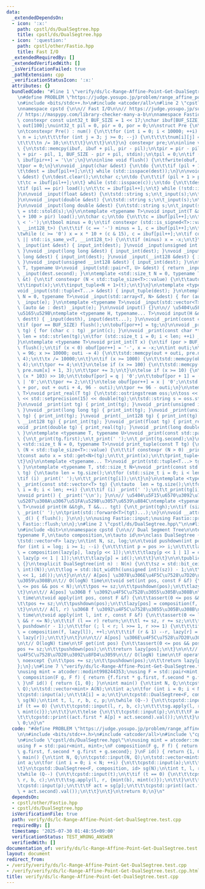 ```yaml
---
data:
  _extendedDependsOn:
  - icon: ':x:'
    path: cpstl/ds/DualSegtree.hpp
    title: cpstl/ds/DualSegtree.hpp
  - icon: ':question:'
    path: cpstl/other/Fastio.hpp
    title: Fast I/O
  _extendedRequiredBy: []
  _extendedVerifiedWith: []
  _isVerificationFailed: true
  _pathExtension: cpp
  _verificationStatusIcon: ':x:'
  attributes: {}
  bundledCode: "#line 1 \"verify/ds/lc-Range-Affine-Point-Get-DualSegtree.test.cpp\"\
    \n#define PROBLEM \"https://judge.yosupo.jp/problem/range_affine_point_get\"\n\
    \n#include <bits/stdc++.h>\n#include <atcoder/all>\n#line 2 \"cpstl/other/Fastio.hpp\"\
    \nnamespace cpstd {\n\n// Fast I/O\n\n// https://judge.yosupo.jp/submission/21623\n\
    // https://maspypy.com/library-checker-many-a-b\n\nnamespace Fastio {\n\nstatic\
    \ constexpr const uint32_t BUF_SIZE = 1 << 17;\nchar ibuf[BUF_SIZE], obuf[BUF_SIZE],\
    \ out[100];\nuint32_t pil = 0, pir = 0, por = 0;\n\nstruct Pre {\n\tchar num[10000][4];\n\
    \n\tconstexpr Pre() : num() {\n\t\tfor (int i = 0; i < 10000; ++i) {\n\t\t\tint\
    \ n = i;\n\t\t\tfor (int j = 3; j >= 0; --j) {\n\t\t\t\tnum[i][j] = n % 10 | '0';\n\
    \t\t\t\tn /= 10;\n\t\t\t}\n\t\t}\n\t}\n} constexpr pre;\n\ninline void load()\
    \ {\n\tstd::memcpy(ibuf, ibuf + pil, pir - pil);\n\tpir = pir - pil + std::fread(ibuf\
    \ + pir - pil, 1, BUF_SIZE - pir + pil, stdin);\n\tpil = 0;\n\tif (pir < BUF_SIZE)\
    \ ibuf[pir++] = '\\n';\n}\n\ninline void flush() {\n\tfwrite(obuf, 1, por, stdout);\n\
    \tpor = 0;\n}\n\nvoid _input(char &dest) {\n\tdo {\n\t\tif (pil + 1 > pir) load();\n\
    \t\tdest = ibuf[pil++];\n\t} while (std::isspace(dest));\n}\n\nvoid _input(std::string\
    \ &dest) {\n\tdest.clear();\n\tchar c;\n\tdo {\n\t\tif (pil + 1 > pir) load();\n\
    \t\tc = ibuf[pil++];\n\t} while (std::isspace(c));\n\tdo {\n\t\tdest += c;\n\t\
    \tif (pil == pir) load();\n\t\tc = ibuf[pil++];\n\t} while (!std::isspace(c));\n\
    }\n\nvoid _input(float &dest) {\n\tstd::string s;\n\t_input(s);\n\tdest = std::stof(s);\n\
    }\n\nvoid _input(double &dest) {\n\tstd::string s;\n\t_input(s);\n\tdest = std::stod(s);\n\
    }\n\nvoid _input(long double &dest) {\n\tstd::string s;\n\t_input(s);\n\tdest\
    \ = std::stold(s);\n}\n\ntemplate <typename T>\nvoid input_int(T &x) {\n\tif (pil\
    \ + 100 > pir) load();\n\tchar c;\n\tdo {\n\t\tc = ibuf[pil++];\n\t} while (c\
    \ < '-');\n\tbool minus = 0;\n\tif constexpr (std::is_signed<T>::value || std::is_same_v<T,\
    \ __int128_t>) {\n\t\tif (c == '-') minus = 1, c = ibuf[pil++];\n\t}\n\tx = 0;\n\
    \twhile (c >= '0') x = x * 10 + (c & 15), c = ibuf[pil++];\n\tif constexpr (std::is_signed<T>::value\
    \ || std::is_same_v<T, __int128_t>) {\n\t\tif (minus) x = -x;\n\t}\n}\n\nvoid\
    \ _input(int &dest) { input_int(dest); }\nvoid _input(unsigned int &dest) { input_int(dest);\
    \ }\nvoid _input(long long &dest) { input_int(dest); }\nvoid _input(unsigned long\
    \ long &dest) { input_int(dest); }\nvoid _input(__int128 &dest) { input_int(dest);\
    \ }\nvoid _input(unsigned __int128 &dest) { input_int(dest); }\n\ntemplate <typename\
    \ T, typename U>\nvoid _input(std::pair<T, U> &dest) { return _input(dest.first),\
    \ _input(dest.second); }\n\ntemplate <std::size_t N = 0, typename T>\nvoid input_tuple(T\
    \ &t) {\n\tif constexpr (N < std::tuple_size<T>::value) {\n\t\tauto &x = std::get<N>(t);\n\
    \t\tinput(x);\n\t\tinput_tuple<N + 1>(t);\n\t}\n}\n\ntemplate <typename... T>\n\
    void _input(std::tuple<T...> &dest) { input_tuple(dest); }\n\ntemplate <std::size_t\
    \ N = 0, typename T>\nvoid _input(std::array<T, N> &dest) { for (auto &e : dest)\
    \ _input(e); }\n\ntemplate <typename T>\nvoid _input(std::vector<T> &dest) { for\
    \ (auto &e : dest) _input(e); }\n\nvoid input() {}\n\n// \u5404\u5F15\u6570\u306B\
    \u5165\u529B\ntemplate <typename H, typename... T>\nvoid input(H &desth, T &...\
    \ destt) { _input(desth), input(destt...); }\n\nvoid _print(const char tg) {\n\
    \tif (por == BUF_SIZE) flush();\n\tobuf[por++] = tg;\n}\n\nvoid _print(const std::string\
    \ tg) { for (char c : tg) _print(c); }\n\nvoid _print(const char *tg) {\n\tstd::size_t\
    \ len = std::strlen(tg);\n\tfor (std::size_t i = 0; i < len; ++i) _print(tg[i]);\n\
    }\n\ntemplate <typename T>\nvoid print_int(T x) {\n\tif (por > BUF_SIZE - 100)\
    \ flush();\n\tif (x < 0) obuf[por++] = '-', x = -x;\n\tint outi;\n\tfor (outi\
    \ = 96; x >= 10000; outi -= 4) {\n\t\tstd::memcpy(out + outi, pre.num[x % 10000],\
    \ 4);\n\t\tx /= 10000;\n\t}\n\tif (x >= 1000) {\n\t\tstd::memcpy(obuf + por, pre.num[x],\
    \ 4);\n\t\tpor += 4;\n\t}\n\telse if (x >= 100) {\n\t\tstd::memcpy(obuf + por,\
    \ pre.num[x] + 1, 3);\n\t\tpor += 3;\n\t}\n\telse if (x >= 10) {\n\t\tint q =\
    \ (x * 103) >> 10;\n\t\tobuf[por] = q | '0';\n\t\tobuf[por + 1] = (x - q * 10)\
    \ | '0';\n\t\tpor += 2;\n\t}\n\telse obuf[por++] = x | '0';\n\tstd::memcpy(obuf\
    \ + por, out + outi + 4, 96 - outi);\n\tpor += 96 - outi;\n}\n\ntemplate <typename\
    \ T>\nvoid print_real(T tg) {\n\tstd::ostringstream oss;\n\toss << std::fixed\
    \ << std::setprecision(15) << double(tg);\n\tstd::string s = oss.str();\n\t_print(s);\n\
    }\n\nvoid _print(int tg) { print_int(tg); }\nvoid _print(unsigned int tg) { print_int(tg);\
    \ }\nvoid _print(long long tg) { print_int(tg); }\nvoid _print(unsigned long long\
    \ tg) { print_int(tg); }\nvoid _print(__int128 tg) { print_int(tg); }\nvoid _print(unsigned\
    \ __int128 tg) { print_int(tg); }\nvoid _print(float tg) { print_real(tg); }\n\
    void _print(double tg) { print_real(tg); }\nvoid _print(long double tg) { print_real(tg);\
    \ }\n\ntemplate <typename T, typename U>\nvoid _print(const std::pair<T, U> tg)\
    \ {\n\t_print(tg.first);\n\t_print(' ');\n\t_print(tg.second);\n}\n\ntemplate\
    \ <std::size_t N = 0, typename T>\nvoid print_tuple(const T tg) {\n\tif constexpr\
    \ (N < std::tuple_size<T>::value) {\n\t\tif constexpr (N > 0) _print(' ');\n\t\
    \tconst auto x = std::get<N>(tg);\n\t\t_print(x);\n\t\tprint_tuple<N + 1>(tg);\n\
    \t}\n}\n\ntemplate <typename... T>\nvoid _print(std::tuple<T...> tg) { print_tuple(tg);\
    \ }\n\ntemplate <typename T, std::size_t N>\nvoid _print(const std::array<T, N>\
    \ tg) {\n\tauto len = tg.size();\n\tfor (std::size_t i = 0; i < len; ++i) {\n\t\
    \tif (i) _print(' ');\n\t\t_print(tg[i]);\n\t}\n}\n\ntemplate <typename T>\nvoid\
    \ _print(const std::vector<T> tg) {\n\tauto  len = tg.size();\n\tfor (std::size_t\
    \ i = 0; i < len; ++i) {\n\t\tif (i) _print(' ');\n\t\t_print(tg[i]);\n\t}\n}\n\
    \nvoid print() { _print('\\n'); }\n\n// \u5404\u5F15\u6570\u3092\u7A7A\u767D\u533A\
    \u5207\u308A\u3067\u51FA\u529B\u3057\u6539\u884C\ntemplate <typename H, typename...\
    \ T>\nvoid print(H &&tgh, T &&... tgt) {\n\t_print(tgh);\n\tif (sizeof...(tgt))\
    \ _print(' ');\n\tprint(std::forward<T>(tgt)...);\n}\n\nvoid __attribute__((destructor))\
    \ _d() { flush(); }\n\n};\n\nusing Fastio::input;\nusing Fastio::print;\nusing\
    \ Fastio::flush;\n\n};\n#line 2 \"cpstl/ds/DualSegtree.hpp\"\n\n#line 4 \"cpstl/ds/DualSegtree.hpp\"\
    \n#include <bit>\n\nnamespace cpstd {\n\n// Dual Segment Tree\n\ntemplate <\n\t\
    typename F,\n\tauto composition,\n\tauto id\n>\nclass DualSegtree {\n\tprivate:\n\
    \tstd::vector<F> lazy;\n\tint N, sz, log;\n\n\tvoid pushdown(int pos) {\n\t\t\
    for (int i = log; i >= 1; --i) {\n\t\t\tint p = pos >> i;\n\t\t\tlazy[p << 1]\
    \ = composition(lazy[p], lazy[p << 1]);\n\t\t\tlazy[p << 1 | 1] = composition(lazy[p],\
    \ lazy[p << 1 | 1]);\n\t\t\tlazy[p] = id();\n\t\t}\n\t}\n\n\tpublic:\n\tDualSegtree()\
    \ {}\n\texplicit DualSegtree(int n) : N(n) {\n\t\tsz = std::bit_ceil((unsigned\
    \ int)(N));\n\t\tlog = std::bit_width((unsigned int)(sz)) - 1;\n\t\tlazy.assign(sz\
    \ << 1, id());\n\t}\n\n\t// A[pos] \u3078\u306E\u4F5C\u7528\u7D20\u3092 f \u306B\
    \u3059\u308B\n\t// O(logN) time\n\tvoid set(int pos, const F &f) {\n\t\tassert(0\
    \ <= pos && pos < N);\n\t\tpos += sz;\n\t\tpushdown(pos);\n\t\tlazy[pos] = f;\n\
    \t}\n\n\t// A[pos] \u306B f \u3092\u4F5C\u7528\u3055\u305B\u308B\n\t// O(logN)\
    \ time\n\tvoid apply(int pos, const F &f) {\n\t\tassert(0 <= pos && pos < N);\n\
    \t\tpos += sz;\n\t\tpushdown(pos);\n\t\tlazy[pos] = composition(f, lazy[pos]);\n\
    \t}\n\n\t// A[l, r) \u306B f \u3092\u4F5C\u7528\u3055\u305B\u308B\n\t// O(logN)\
    \ time\n\tvoid apply(int l, int r, const F &f) {\n\t\tassert(0 <= l && l <= r\
    \ && r <= N);\n\t\tif (l == r) return;\n\t\tl += sz, r += sz;\n\t\tpushdown(l),\
    \ pushdown(r - 1);\n\t\tfor (; l < r; l >>= 1, r >>= 1) {\n\t\t\tif (l & 1) lazy[l]\
    \ = composition(f, lazy[l]), ++l;\n\t\t\tif (r & 1) --r, lazy[r] = composition(f,\
    \ lazy[r]);\n\t\t}\n\t}\n\n\t// A[pos] \u306E\u4F5C\u7528\u7D20\u3092\u8FD4\u3059\
    \n\t// O(logN) time\n\tF get(int pos) {\n\t\tassert(0 <= pos && pos < N);\n\t\t\
    pos += sz;\n\t\tpushdown(pos);\n\t\treturn lazy[pos];\n\t}\n\n\t// A[pos] \u306E\
    \u4F5C\u7528\u7D20\u3092\u8FD4\u3059\n\t// O(logN) time\n\tF operator[](int pos)\
    \ noexcept {\n\t\tpos += sz;\n\t\tpushdown(pos);\n\t\treturn lazy[pos];\n\t}\n\
    };\n};\n#line 7 \"verify/ds/lc-Range-Affine-Point-Get-DualSegtree.test.cpp\"\n\
    \nusing mint = atcoder::modint998244353;\nusing F = std::pair<mint, mint>;\nF\
    \ composition(F g, F f) { return {f.first * g.first, f.second * g.first + g.second};\
    \ }\nF id() { return {1, 0}; }\n\nint main() {\n\tint N, Q;\n\tcpstd::input(N,\
    \ Q);\n\tstd::vector<mint> A(N);\n\tint a;\n\tfor (int i = 0; i < N; ++i) {\n\t\
    \tcpstd::input(a);\n\t\tA[i] = a;\n\t}\n\tcpstd::DualSegtree<F, composition, id>\
    \ sg(N);\n\tint t, l, r, b, c, p;\n\twhile (Q--) {\n\t\tcpstd::input(t);\n\t\t\
    if (t == 0) {\n\t\t\tcpstd::input(l, r, b, c);\n\t\t\tsg.apply(l, r, {mint(b),\
    \ mint(c)});\n\t\t}\n\t\telse {\n\t\t\tcpstd::input(p);\n\t\t\tF act = sg[p];\n\
    \t\t\tcpstd::print((act.first * A[p] + act.second).val());\n\t\t}\n\t}\n\treturn\
    \ 0;\n}\n"
  code: "#define PROBLEM \"https://judge.yosupo.jp/problem/range_affine_point_get\"\
    \n\n#include <bits/stdc++.h>\n#include <atcoder/all>\n#include \"cpstl/other/Fastio.hpp\"\
    \n#include \"cpstl/ds/DualSegtree.hpp\"\n\nusing mint = atcoder::modint998244353;\n\
    using F = std::pair<mint, mint>;\nF composition(F g, F f) { return {f.first *\
    \ g.first, f.second * g.first + g.second}; }\nF id() { return {1, 0}; }\n\nint\
    \ main() {\n\tint N, Q;\n\tcpstd::input(N, Q);\n\tstd::vector<mint> A(N);\n\t\
    int a;\n\tfor (int i = 0; i < N; ++i) {\n\t\tcpstd::input(a);\n\t\tA[i] = a;\n\
    \t}\n\tcpstd::DualSegtree<F, composition, id> sg(N);\n\tint t, l, r, b, c, p;\n\
    \twhile (Q--) {\n\t\tcpstd::input(t);\n\t\tif (t == 0) {\n\t\t\tcpstd::input(l,\
    \ r, b, c);\n\t\t\tsg.apply(l, r, {mint(b), mint(c)});\n\t\t}\n\t\telse {\n\t\t\
    \tcpstd::input(p);\n\t\t\tF act = sg[p];\n\t\t\tcpstd::print((act.first * A[p]\
    \ + act.second).val());\n\t\t}\n\t}\n\treturn 0;\n}\n"
  dependsOn:
  - cpstl/other/Fastio.hpp
  - cpstl/ds/DualSegtree.hpp
  isVerificationFile: true
  path: verify/ds/lc-Range-Affine-Point-Get-DualSegtree.test.cpp
  requiredBy: []
  timestamp: '2025-07-30 01:48:55+09:00'
  verificationStatus: TEST_WRONG_ANSWER
  verifiedWith: []
documentation_of: verify/ds/lc-Range-Affine-Point-Get-DualSegtree.test.cpp
layout: document
redirect_from:
- /verify/verify/ds/lc-Range-Affine-Point-Get-DualSegtree.test.cpp
- /verify/verify/ds/lc-Range-Affine-Point-Get-DualSegtree.test.cpp.html
title: verify/ds/lc-Range-Affine-Point-Get-DualSegtree.test.cpp
---
```

